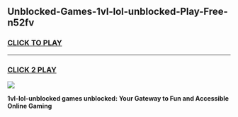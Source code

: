 
## Unblocked-Games-1vl-lol-unblocked-Play-Free-n52fv
<h3>
<a href="https://premium76.site?title=1vl-lol-unblocked&ref=20M">CLICK TO PLAY</a></h3>
<hr>

<h3>
<a href="https://premium76.site?title=1vl-lol-unblocked&ref=20M">CLICK 2 PLAY</a>
  
</h3>

<a href="https://premium76.site?title=1vl-lol-unblocked&ref=19M"><img src="https://clearcache.store/games.png"></a>


**1vl-lol-unblocked games unblocked: Your Gateway to Fun and Accessible Online Gaming**
